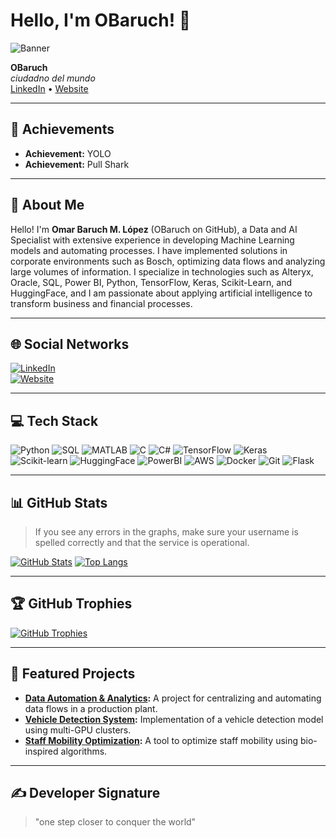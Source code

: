 # Hello, I'm OBaruch! 👋

![Banner](https://baruchlopez.com/path/to/your-banner.jpg)

**OBaruch**  
*ciudadno del mundo*  
[LinkedIn](https://www.linkedin.com/in/baruchlopez/) • [Website](https://baruchlopez.com/)

---

## 🏅 Achievements
- **Achievement:** YOLO  
- **Achievement:** Pull Shark

---

## 💫 About Me
Hello! I'm **Omar Baruch M. López** (OBaruch on GitHub), a Data and AI Specialist with extensive experience in developing Machine Learning models and automating processes. I have implemented solutions in corporate environments such as Bosch, optimizing data flows and analyzing large volumes of information. I specialize in technologies such as Alteryx, Oracle, SQL, Power BI, Python, TensorFlow, Keras, Scikit-Learn, and HuggingFace, and I am passionate about applying artificial intelligence to transform business and financial processes.

---

## 🌐 Social Networks
[![LinkedIn](https://img.shields.io/badge/LinkedIn-0077B5?style=flat&logo=linkedin&logoColor=white)](https://www.linkedin.com/in/baruchlopez/)  
[![Website](https://img.shields.io/badge/Web-000000?style=flat)](https://baruchlopez.com/)

---

## 💻 Tech Stack
![Python](https://img.shields.io/badge/Python-3776AB?style=flat&logo=python&logoColor=white)
![SQL](https://img.shields.io/badge/SQL-4479A1?style=flat&logo=postgresql&logoColor=white)
![MATLAB](https://img.shields.io/badge/MATLAB-FF6C0D?style=flat&logo=matlab&logoColor=white)
![C](https://img.shields.io/badge/C-00599C?style=flat&logo=c&logoColor=white)
![C#](https://img.shields.io/badge/C%23-239120?style=flat&logo=c-sharp&logoColor=white)
![TensorFlow](https://img.shields.io/badge/TensorFlow-FF6F00?style=flat&logo=tensorflow&logoColor=white)
![Keras](https://img.shields.io/badge/Keras-D00000?style=flat&logo=keras&logoColor=white)
![Scikit-learn](https://img.shields.io/badge/Scikit--learn-F7931E?style=flat&logo=scikit-learn&logoColor=white)
![HuggingFace](https://img.shields.io/badge/HuggingFace-00C4B4?style=flat&logo=huggingface&logoColor=white)
![PowerBI](https://img.shields.io/badge/Power%20BI-F2C811?style=flat&logo=powerbi&logoColor=white)
![AWS](https://img.shields.io/badge/AWS-232F3E?style=flat&logo=amazon-aws&logoColor=white)
![Docker](https://img.shields.io/badge/Docker-2496ED?style=flat&logo=docker&logoColor=white)
![Git](https://img.shields.io/badge/Git-F05032?style=flat&logo=git&logoColor=white)
![Flask](https://img.shields.io/badge/Flask-000000?style=flat&logo=flask&logoColor=white)
<!-- Add more badges or languages as needed -->

---

## 📊 GitHub Stats
> If you see any errors in the graphs, make sure your username is spelled correctly and that the service is operational.

[![GitHub Stats](https://github-readme-stats.vercel.app/api?username=OBaruch&show_icons=true&theme=radical)](https://github.com/OBaruch)
[![Top Langs](https://github-readme-stats.vercel.app/api/top-langs/?username=OBaruch&layout=compact&theme=radical)](https://github.com/OBaruch)

---

## 🏆 GitHub Trophies
[![GitHub Trophies](https://github-profile-trophy.vercel.app/?username=OBaruch&theme=onedark)](https://github.com/OBaruch)

---

## 📁 Featured Projects
- **[Data Automation & Analytics](https://github.com/OBaruch/Data-Automation):** A project for centralizing and automating data flows in a production plant.
- **[Vehicle Detection System](https://github.com/OBaruch/Vehicle-Detection):** Implementation of a vehicle detection model using multi-GPU clusters.
- **[Staff Mobility Optimization](https://github.com/OBaruch/Staff-Mobility):** A tool to optimize staff mobility using bio-inspired algorithms.
<!-- Additional projects can be added similarly, keeping descriptions generic for confidentiality -->

---

## ✍️ Developer Signature
> "one step closer to conquer the world"

